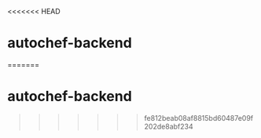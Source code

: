 <<<<<<< HEAD
# autochef-backend
=======
# autochef-backend
>>>>>>> fe812beab08af8815bd60487e09f202de8abf234

